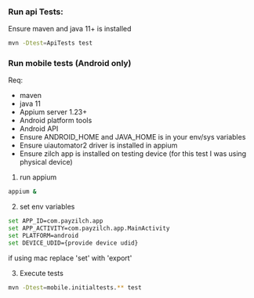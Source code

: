 ### Run api Tests:

Ensure maven and java 11+ is installed

```bash
mvn -Dtest=ApiTests test
```

### Run mobile tests (Android only)

Req:

- maven
- java 11
- Appium server 1.23+
- Android platform tools
- Android API
- Ensure ANDROID_HOME and JAVA_HOME is in your env/sys variables
- Ensure uiautomator2 driver is installed in appium
- Ensure zilch app is installed on testing device (for this test I was using physical device)

1. run appium

```bash
appium &
````

2. set env variables

```bash
set APP_ID=com.payzilch.app
set APP_ACTIVITY=com.payzilch.app.MainActivity
set PLATFORM=android
set DEVICE_UDID={provide device udid}
```

if using mac replace 'set' with 'export'

3. Execute tests

```bash
mvn -Dtest=mobile.initialtests.** test
```